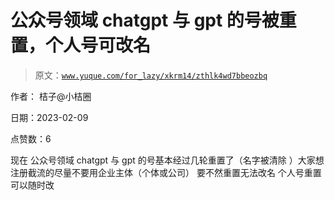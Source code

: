 # 公众号领域 chatgpt 与 gpt 的号被重置，个人号可改名

> 原文：[`www.yuque.com/for_lazy/xkrm14/zthlk4wd7bbeozbq`](https://www.yuque.com/for_lazy/xkrm14/zthlk4wd7bbeozbq)

作者： 桔子@小桔圈

日期：2023-02-09

点赞数：6

现在 公众号领域 chatgpt 与 gpt 的号基本经过几轮重置了（名字被清除 ）大家想注册截流的尽量不要用企业主体（个体或公司） 要不然重置无法改名 个人号重置可以随时改

